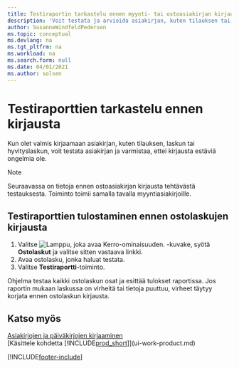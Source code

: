 ```yaml
---
title: Testiraportin tarkastelu ennen myynti- tai ostoasiakirjan kirjaamista
description: 'Voit testata ja arvioida asiakirjan, kuten tilauksen tai hyvityslaskun, ennen kirjaamista ja tarkistaa, ettei siinä ole kirjaamisen estäviä virheitä.'
author: SusanneWindfeldPedersen
ms.topic: conceptual
ms.devlang: na
ms.tgt_pltfrm: na
ms.workload: na
ms.search.form: null
ms.date: 04/01/2021
ms.author: solsen
---
```

# <a name="view-test-reports-before-posting"></a><a name="view-test-reports-before-posting"></a>Testiraporttien tarkastelu ennen kirjausta
Kun olet valmis kirjaamaan asiakirjan, kuten tilauksen, laskun tai hyvityslaskun, voit testata asiakirjan ja varmistaa, ettei kirjausta estäviä ongelmia ole.

> [!NOTE]  
>   Seuraavassa on tietoja ennen ostoasiakirjan kirjausta tehtävästä testauksesta. Toiminto toimii samalla tavalla myyntiasiakirjoille.

## <a name="to-print-a-test-report-before-posting-a-purchase-invoice"></a><a name="to-print-a-test-report-before-posting-a-purchase-invoice"></a>Testiraporttien tulostaminen ennen ostolaskujen kirjausta
1. Valitse ![Lamppu, joka avaa Kerro-ominaisuuden.](media/ui-search/search_small.png "Kerro, mitä haluat tehdä") -kuvake, syötä **Ostolaskut** ja valitse sitten vastaava linkki.
2. Avaa ostolasku, jonka haluat testata.
3. Valitse **Testiraportti**-toiminto.  

Ohjelma testaa kaikki ostolaskun osat ja esittää tulokset raportissa. Jos raportin mukaan laskussa on virheitä tai tietoja puuttuu, virheet täytyy korjata ennen ostolaskun kirjausta.

## <a name="see-also"></a><a name="see-also"></a>Katso myös
[Asiakirjojen ja päiväkirjojen kirjaaminen](ui-post-documents-journals.md)  
[Käsittele kohdetta [!INCLUDE[prod_short](includes/prod_short.md)]](ui-work-product.md)


[!INCLUDE[footer-include](includes/footer-banner.md)]
